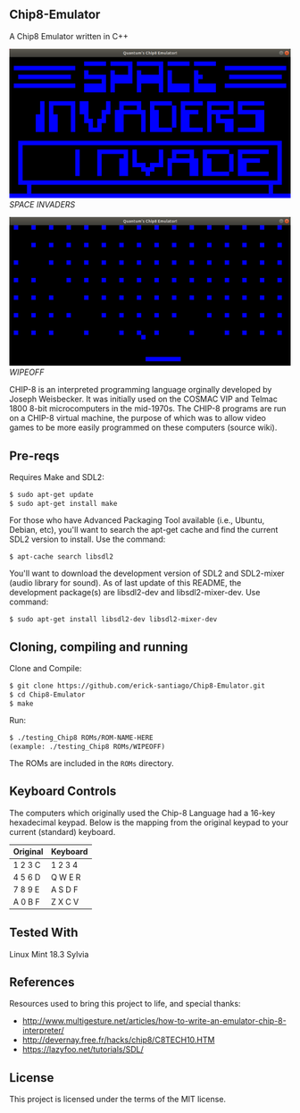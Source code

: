 ## Chip8-Emulator
A Chip8 Emulator written in C++

![SPACE INVADERS](Media/INVADERS.png "SPACE INVADERS")
*SPACE INVADERS*


![WIPEOFF](Media/WIPEOFF.png "WIPEOFF")
*WIPEOFF*

CHIP-8 is an interpreted programming language orginally developed by Joseph Weisbecker. It was initially used on the COSMAC VIP and Telmac 1800 8-bit microcomputers in the mid-1970s. The CHIP-8 programs are run on a CHIP-8 virtual machine, the purpose of which was to allow video games to be more easily programmed on these computers (source wiki). 

## Pre-reqs

Requires Make and SDL2:
```
$ sudo apt-get update
$ sudo apt-get install make
```

For those who have Advanced Packaging Tool available (i.e., Ubuntu, Debian, etc), you'll want to search the apt-get cache and find the current SDL2 version to install.  Use the command:
```
$ apt-cache search libsdl2
```
You'll want to download the development version of SDL2 and SDL2-mixer (audio library for sound). As of last update of this README, the development package(s) are libsdl2-dev and libsdl2-mixer-dev.  Use command:
```
$ sudo apt-get install libsdl2-dev libsdl2-mixer-dev
```

## Cloning, compiling and running

Clone and Compile:
```
$ git clone https://github.com/erick-santiago/Chip8-Emulator.git
$ cd Chip8-Emulator
$ make
```

Run:
```
$ ./testing_Chip8 ROMs/ROM-NAME-HERE
(example: ./testing_Chip8 ROMs/WIPEOFF)
```
The ROMs are included in the `ROMs` directory.

## Keyboard Controls

The computers which originally used the Chip-8 Language had a 16-key hexadecimal keypad. Below is the mapping from the original keypad to your current (standard) keyboard.

| Original | Keyboard |
|----------|----------|
| 1 2 3 C  | 1 2 3 4  |
| 4 5 6 D  | Q W E R  |
| 7 8 9 E  | A S D F  |
| A 0 B F  | Z X C V  |

## Tested With
Linux Mint 18.3 Sylvia

## References
Resources used to bring this project to life, and special thanks:

- http://www.multigesture.net/articles/how-to-write-an-emulator-chip-8-interpreter/
- http://devernay.free.fr/hacks/chip8/C8TECH10.HTM
- https://lazyfoo.net/tutorials/SDL/

## License
This project is licensed under the terms of the MIT license.
